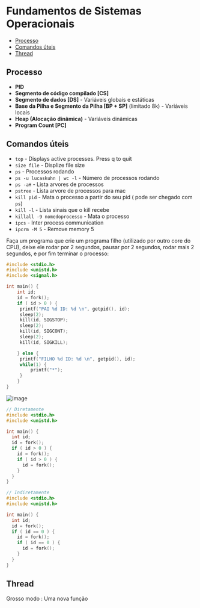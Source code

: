 # Fundamentos de Sistemas Operacionais

<!-- toc -->

- [Processo](#Processo)
- [Comandos úteis](#Comandos-uteis)
- [Thread](#Thread)

<!-- tocstop -->

## Processo 
- **PID**
- **Segmento de código compilado [CS]** 
- **Segmento de dados [DS]** - Variáveis globais e estáticas
- **Base da Pilha e Segmento da Pilha [BP + SP]** (limitado 8k) - Variáveis locais
- **Heap (Alocação dinâmica)** - Variáveis dinâmicas 
- **Program Count [PC]**     

## Comandos úteis

-  `top` - Displays active processes. Press q to quit
- `size file` - Displize file size
- `ps` - Processos rodando
- `ps -u lucaskuhn | wc -l` - Número de processos rodando
- `ps -aH` - Lista arvores de processos
- `pstree` - Lista arvore de processos para mac
- `kill pid` - Mata o processo a partir do seu pid ( pode ser chegado com `ps`)
- `kill -l` - Lista sinais que o kill recebe
- `killall -9 nomedoprocesso` - Mata o processo
- `ipcs` - Inter process communication
- `ipcrm -M 5` - Remove memory 5

    
Faça um programa que crie um programa filho (utilizado por outro core do CPU), deixe ele rodar por 2 segundos, pausar por 2 segundos, rodar mais 2 segundos, e por fim terminar o processo:
```c
#include <stdio.h>
#include <unistd.h>
#include <signal.h>

int main() {
    int id;
    id = fork();
    if ( id > 0 ) {
     printf("PAI %d ID: %d \n", getpid(), id);
   	 sleep(2);
   	 kill(id, SIGSTOP);
   	 sleep(2);
   	 kill(id, SIGCONT);
   	 sleep(2);
   	 kill(id, SIGKILL);

    } else {
     printf("FILHO %d ID: %d \n", getpid(), id);
   	 while(1) {
   		 printf("*");
   	 }
    }
}

```

![image](https://user-images.githubusercontent.com/26127185/54059276-587ef480-41d7-11e9-8783-71759cff2470.png)

```c 
// Diretamente
#include <stdio.h>
#include <unistd.h>

int main() {
  int id;
  id = fork();
  if ( id > 0 ) {
    id = fork();
    if ( id > 0 ) { 
      id = fork();
    }
  }
}

// Indiretamente
#include <stdio.h>
#include <unistd.h>

int main() {
  int id;
  id = fork();
  if ( id == 0 ) {
    id = fork();
    if ( id == 0 ) {
      id = fork();
    }
  }
}
```

## Thread
Grosso modo : Uma nova função

